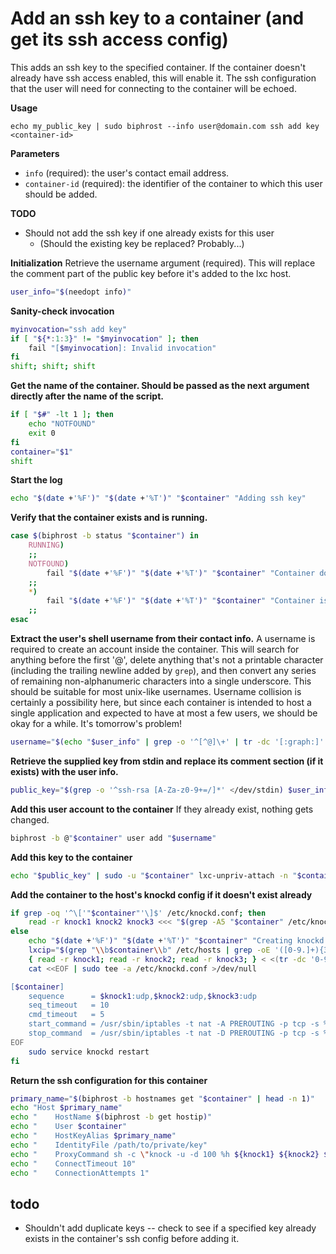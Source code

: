 # Add an ssh key to a container (and get its ssh access config)

This adds an ssh key to the specified container. If the container doesn't already have ssh access enabled, this will enable it. The ssh configuration that the user will need for connecting to the container will be echoed.

**Usage**
```
echo my_public_key | sudo biphrost --info user@domain.com ssh add key <container-id>
```

**Parameters**
* `info` (required): the user's contact email address.
* `container-id` (required): the identifier of the container to which this user should be added.

**TODO**
* Should not add the ssh key if one already exists for this user
    * (Should the existing key be replaced? Probably...)

**Initialization**
Retrieve the username argument (required). This will replace the comment part of the public key before it's added to the lxc host.
```bash
user_info="$(needopt info)"
```

**Sanity-check invocation**
```bash
myinvocation="ssh add key"
if [ "${*:1:3}" != "$myinvocation" ]; then
    fail "[$myinvocation]: Invalid invocation"
fi
shift; shift; shift
```

**Get the name of the container. Should be passed as the next argument directly after the name of the script.**
```bash
if [ "$#" -lt 1 ]; then
    echo "NOTFOUND"
	exit 0
fi
container="$1"
shift
```

**Start the log**
```bash
echo "$(date +'%F')" "$(date +'%T')" "$container" "Adding ssh key"
```

**Verify that the container exists and is running.**
```bash
case $(biphrost -b status "$container") in
    RUNNING)
    ;;
    NOTFOUND)
        fail "$(date +'%F')" "$(date +'%T')" "$container" "Container does not exist"
    ;;
    *)
        fail "$(date +'%F')" "$(date +'%T')" "$container" "Container is not running"
    ;;
esac
```

**Extract the user's shell username from their contact info.**
A username is required to create an account inside the container. This will search for anything before the first '@', delete anything that's not a printable character (including the trailing newline added by `grep`), and then convert any series of remaining non-alphanumeric characters into a single underscore. This should be suitable for most unix-like usernames. Username collision is certainly a possibility here, but since each container is intended to host a single application and expected to have at most a few users, we should be okay for a while. It's tomorrow's problem!
```bash
username="$(echo "$user_info" | grep -o '^[^@]\+' | tr -dc '[:graph:]' | tr -cs '[:alnum:]' '_')"
```

**Retrieve the supplied key from stdin and replace its comment section (if it exists) with the user info.**
```bash
public_key="$(grep -o '^ssh-rsa [A-Za-z0-9+=/]*' </dev/stdin) $user_info $(date '+%Y-%m-%d')"
```

**Add this user account to the container**
If they already exist, nothing gets changed.
```bash
biphrost -b @"$container" user add "$username"
```

**Add this key to the container**
```bash
echo "$public_key" | sudo -u "$container" lxc-unpriv-attach -n "$container" -e -- sh -c "tee -a /home/$username/.ssh/authorized_keys >/dev/null"
```

**Add the container to the host's knockd config if it doesn't exist already**
```bash
if grep -oq '^\['"$container"'\]$' /etc/knockd.conf; then
    read -r knock1 knock2 knock3 <<< "$(grep -A5 "$container" /etc/knockd.conf | grep -Po '([0-9]+:udp,?)*' | grep -Po '[0-9]+' | tr -dc '0-9\n' | grep -Po '[0-9 ]+' | tr '\n' ' ')"
else
    echo "$(date +'%F')" "$(date +'%T')" "$container" "Creating knockd entry"
    lxcip="$(grep "\\b$container\\b" /etc/hosts | grep -oE '([0-9.]+){3}\.[0-9]+(?\b)')"
    { read -r knock1; read -r knock2; read -r knock3; } < <(tr -dc '0-9' </dev/urandom | head -c 1000 | grep -o '[2-8][0-9][0-9][0-9]' | head -n 3)
    cat <<EOF | sudo tee -a /etc/knockd.conf >/dev/null

[$container]
    sequence      = $knock1:udp,$knock2:udp,$knock3:udp
    seq_timeout   = 10
    cmd_timeout   = 5
    start_command = /usr/sbin/iptables -t nat -A PREROUTING -p tcp -s %IP% --dport 22 -j DNAT --to-destination $lxcip:22
    stop_command  = /usr/sbin/iptables -t nat -D PREROUTING -p tcp -s %IP% --dport 22 -j DNAT --to-destination $lxcip:22
EOF
    sudo service knockd restart
fi
```

**Return the ssh configuration for this container**
```bash
primary_name="$(biphrost -b hostnames get "$container" | head -n 1)"
echo "Host $primary_name"
echo "    HostName $(biphrost -b get hostip)"
echo "    User $container"
echo "    HostKeyAlias $primary_name"
echo "    IdentityFile /path/to/private/key"
echo "    ProxyCommand sh -c \"knock -u -d 100 %h ${knock1} ${knock2} ${knock3}; sleep 1; nc %h %p\""
echo "    ConnectTimeout 10"
echo "    ConnectionAttempts 1"
```


## todo

* Shouldn't add duplicate keys -- check to see if a specified key already exists in the container's ssh config before adding it.